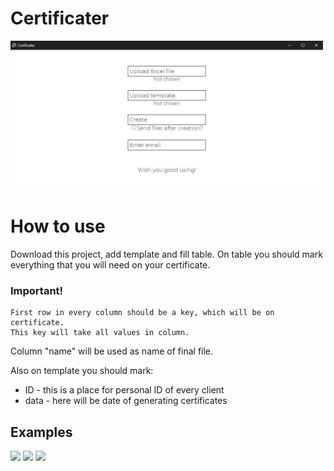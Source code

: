 # Certificater

<img src="https://github.com/AndreyGL0290/Certificater/blob/changes/example4.png?raw=true" width="500" />

# How to use
Download this project, add template and fill table. 
On table you should mark everything that you will need on your certificate.
### Important!
	First row in every column should be a key, which will be on certificate. 
	This key will take all values in column.

Column "name" will be used as name of final file.

Also on template you should mark:
- ID - this is a place for personal ID of every client
- data - here will be date of generating certificates

## Examples

<img src="https://github.com/VB2007/Certificater/blob/main/example1.png?raw=true" width="500" />

<img src="https://github.com/VB2007/Certificater/blob/main/example2.png?raw=true" width="500" />

<img src="https://github.com/VB2007/Certificater/blob/main/example3.png?raw=true" width="500" />
